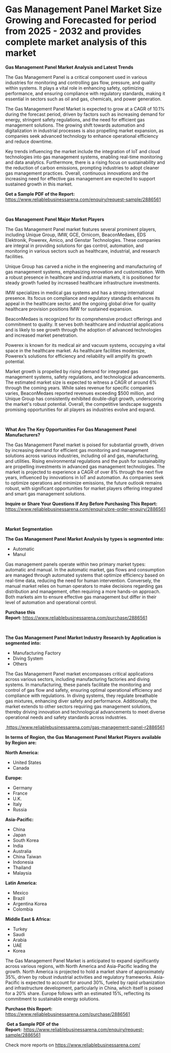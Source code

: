 <p><h1>Gas Management Panel Market Size Growing and Forecasted for period from 2025 - 2032 and provides complete market analysis of this market</h1></p><p><strong>Gas Management Panel Market Analysis and Latest Trends</strong></p>
<p><p>The Gas Management Panel is a critical component used in various industries for monitoring and controlling gas flow, pressure, and quality within systems. It plays a vital role in enhancing safety, optimizing performance, and ensuring compliance with regulatory standards, making it essential in sectors such as oil and gas, chemicals, and power generation.</p><p>The Gas Management Panel Market is expected to grow at a CAGR of 10.1% during the forecast period, driven by factors such as increasing demand for energy, stringent safety regulations, and the need for efficient gas management solutions. The growing shift towards automation and digitalization in industrial processes is also propelling market expansion, as companies seek advanced technology to enhance operational efficiency and reduce downtime.</p><p>Key trends influencing the market include the integration of IoT and cloud technologies into gas management systems, enabling real-time monitoring and data analytics. Furthermore, there is a rising focus on sustainability and the reduction of carbon emissions, prompting industries to adopt cleaner gas management practices. Overall, continuous innovations and the increasing need for effective gas management are expected to support sustained growth in this market.</p></p>
<p><strong>Get a Sample PDF of the Report:&nbsp;</strong> <a href="https://www.reliablebusinessarena.com/enquiry/request-sample/2886561?utm_campaign=2182&utm_medium=2&utm_source=Github&utm_content=ia&utm_term=13032025&utm_id=gas-management-panel">https://www.reliablebusinessarena.com/enquiry/request-sample/2886561</a></p>
<p>&nbsp;</p>
<p><strong>Gas Management Panel Major Market Players</strong></p>
<p><p>The Gas Management Panel market features several prominent players, including Unique Group, IMW, GCE, Ornicom, BeaconMedaes, EDS Elektronik, Powerex, Amico, and Genstar Technologies. These companies are integral in providing solutions for gas control, automation, and monitoring in various sectors such as healthcare, industrial, and research facilities.</p><p>Unique Group has carved a niche in the engineering and manufacturing of gas management systems, emphasizing innovation and customization. With a robust presence in healthcare and industrial markets, it is positioned for steady growth fueled by increased healthcare infrastructure investments.</p><p>IMW specializes in medical gas systems and has a strong international presence. Its focus on compliance and regulatory standards enhances its appeal in the healthcare sector, and the ongoing global drive for quality healthcare provision positions IMW for sustained expansion.</p><p>BeaconMedaes is recognized for its comprehensive product offerings and commitment to quality. It serves both healthcare and industrial applications and is likely to see growth through the adoption of advanced technologies and increased market penetration.</p><p>Powerex is known for its medical air and vacuum systems, occupying a vital space in the healthcare market. As healthcare facilities modernize, Powerex’s solutions for efficiency and reliability will amplify its growth potential.</p><p>Market growth is propelled by rising demand for integrated gas management systems, safety regulations, and technological advancements. The estimated market size is expected to witness a CAGR of around 6% through the coming years. While sales revenue for specific companies varies, BeaconMedaes reported revenues exceeding $500 million, and Unique Group has consistently exhibited double-digit growth, underscoring the market's robust potential. Overall, the competitive landscape suggests promising opportunities for all players as industries evolve and expand.</p></p>
<p>&nbsp;</p>
<p><strong>What Are The Key Opportunities For Gas Management Panel Manufacturers?</strong></p>
<p><p>The Gas Management Panel market is poised for substantial growth, driven by increasing demand for efficient gas monitoring and management solutions across various industries, including oil and gas, manufacturing, and utilities. Rising environmental regulations and the push for sustainability are propelling investments in advanced gas management technologies. The market is projected to experience a CAGR of over 8% through the next five years, influenced by innovations in IoT and automation. As companies seek to optimize operations and minimize emissions, the future outlook remains robust, with significant opportunities for market players offering integrated and smart gas management solutions.</p></p>
<p><strong>Inquire or Share Your Questions If Any Before Purchasing This Report:</strong> <a href="https://www.reliablebusinessarena.com/enquiry/pre-order-enquiry/2886561?utm_campaign=2182&utm_medium=2&utm_source=Github&utm_content=ia&utm_term=13032025&utm_id=gas-management-panel">https://www.reliablebusinessarena.com/enquiry/pre-order-enquiry/2886561</a></p>
<p>&nbsp;</p>
<p><strong>Market Segmentation</strong></p>
<p><strong>The Gas Management Panel Market Analysis by types is segmented into:</strong></p>
<p><ul><li>Automatic</li><li>Manul</li></ul></p>
<p><p>Gas management panels operate within two primary market types: automatic and manual. In the automatic market, gas flows and consumption are managed through automated systems that optimize efficiency based on real-time data, reducing the need for human intervention. Conversely, the manual market relies on human operators to make decisions regarding gas distribution and management, often requiring a more hands-on approach. Both markets aim to ensure effective gas management but differ in their level of automation and operational control.</p></p>
<p><strong>Purchase this Report:&nbsp;</strong><a href="https://www.reliablebusinessarena.com/purchase/2886561?utm_campaign=2182&utm_medium=2&utm_source=Github&utm_content=ia&utm_term=13032025&utm_id=gas-management-panel">https://www.reliablebusinessarena.com/purchase/2886561</a></p>
<p>&nbsp;</p>
<p><strong>The Gas Management Panel Market Industry Research by Application is segmented into:</strong></p>
<p><ul><li>Manufacturing Factory</li><li>Diving System</li><li>Others</li></ul></p>
<p><p>The Gas Management Panel market encompasses critical applications across various sectors, including manufacturing factories and diving systems. In manufacturing, these panels facilitate the monitoring and control of gas flow and safety, ensuring optimal operational efficiency and compliance with regulations. In diving systems, they regulate breathable gas mixtures, enhancing diver safety and performance. Additionally, the market extends to other sectors requiring gas management solutions, thereby driving innovation and technological advancements to meet diverse operational needs and safety standards across industries.</p></p>
<p><a href="https://www.reliablebusinessarena.com/gas-management-panel-r2886561?utm_campaign=2182&utm_medium=2&utm_source=Github&utm_content=ia&utm_term=13032025&utm_id=gas-management-panel">&nbsp;https://www.reliablebusinessarena.com/gas-management-panel-r2886561</a></p>
<p><strong>In terms of Region, the Gas Management Panel Market Players available by Region are:</strong></p>
<p>
    <p> <strong> North America: </strong>
        <ul>
            <li>United States</li>
            <li>Canada</li>
        </ul>
        </p> 
    <p> <strong> Europe: </strong>
        <ul>
            <li>Germany</li>
            <li>France</li>
            <li>U.K.</li>
            <li>Italy</li>
            <li>Russia</li>
        </ul>
        </p> 
    <p> <strong> Asia-Pacific: </strong>
        <ul>
            <li>China</li>
            <li>Japan</li>
            <li>South Korea</li>
            <li>India</li>
            <li>Australia</li>
            <li>China Taiwan</li>
            <li>Indonesia</li>
            <li>Thailand</li>
            <li>Malaysia</li>
        </ul>
        </p> 
    <p> <strong> Latin America: </strong>
        <ul>
            <li>Mexico</li>
            <li>Brazil</li>
            <li>Argentina Korea</li>
            <li>Colombia</li>
        </ul>
        </p> 
    <p> <strong> Middle East & Africa: </strong>
        <ul>
            <li>Turkey</li>
            <li>Saudi</li>
            <li>Arabia</li>
            <li>UAE</li>
            <li>Korea</li>
        </ul>
    </p>
    </p>
<p><p>The Gas Management Panel Market is anticipated to expand significantly across various regions, with North America and Asia-Pacific leading the growth. North America is projected to hold a market share of approximately 35%, driven by robust industrial activities and regulatory frameworks. Asia-Pacific is expected to account for around 30%, fueled by rapid urbanization and infrastructure development, particularly in China, which itself is poised for a 20% share. Europe follows with an estimated 15%, reflecting its commitment to sustainable energy solutions.</p></p>
<p><strong>Purchase this Report: </strong><a href="https://www.reliablebusinessarena.com/purchase/2886561?utm_campaign=2182&utm_medium=2&utm_source=Github&utm_content=ia&utm_term=13032025&utm_id=gas-management-panel">https://www.reliablebusinessarena.com/purchase/2886561</a></p>
<p>&nbsp;<strong>Get a Sample PDF of the Report:&nbsp;&nbsp;</strong><a href="https://www.reliablebusinessarena.com/enquiry/request-sample/2886561?utm_campaign=2182&utm_medium=2&utm_source=Github&utm_content=ia&utm_term=13032025&utm_id=gas-management-panel">https://www.reliablebusinessarena.com/enquiry/request-sample/2886561</a></p>
<p><strong></strong></p>
<p>Check more reports on <a href="https://www.reliablebusinessarena.com/?utm_campaign=2182&utm_medium=2&utm_source=Github&utm_content=ia&utm_term=13032025&utm_id=gas-management-panel">https://www.reliablebusinessarena.com/</a></p>